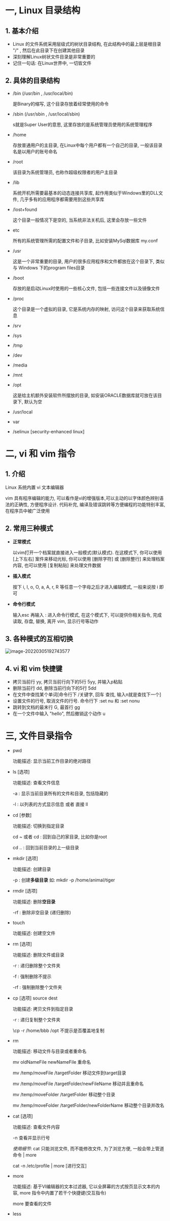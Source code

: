 # 一, Linux 目录结构

## 1. 基本介绍

+ Linux 的文件系统采用层级式的树状目录结构, 在此结构中的最上层是根目录 "/" , 然后在此目录下在创建其他目录
+ 深刻理解Linux树状文件目录是非常重要的
+ 记住一句话: 在Linux世界中, 一切皆文件



## 2. 具体的目录结构

+ /bin (/usr/bin , /usr/local/bin)

  是Binary的缩写, 这个目录存放着经常使用的命令

+ /sbin (/usr/sbin , /usr/local/sbin)

  s就是Super User的意思, 这里存放的是系统管理员使用的系统管理程序

+ /home

  存放普通用户的主目录, 在Linux中每个用户都有一个自己的目录, 一般该目录名是以用户的账号命名

+ /root

  该目录为系统管理员, 也称作超级权限者的用户主目录

+ /lib

  系统开机所需要最基本的动态连接共享库, 起作用类似于Windows里的DLL文件, 几乎多有的应用程序都需要用到这些共享库

+ /lost+found

  这个目录一般情况下是空的, 当系统非法关机后, 这里会存放一些文件

+ etc

  所有的系统管理所需的配置文件和子目录, 比如安装MySql数据库 my.conf

+ /usr

  这是一个非常重要的目录, 用户的很多应用程序和文件都放在这个目录下, 类似与 Windows 下的program files目录

+ /boot

  存放的是启动Linux时使用的一些核心文件, 包括一些连接文件以及镜像文件

+ /proc

  这个目录是一个虚拟的目录, 它是系统内存的映射, 访问这个目录来获取系统信息

+ /srv

+ /sys

+ /tmp

+ /dev

+ /media

+ /mnt

+ /opt

  这是给主机额外安装软件所摆放的目录, 如安装ORACLE数据库就可放在该目录下, 默认为空

+ /usr/local

+ var

+ /selinux [security-enhanced linux]



# 二, vi 和 vim 指令

## 1. 介绍

Linux 系统内置 vi 文本编辑器

vim 具有程序编辑的能力, 可以看作是vi的增强版本,可以主动的以字体颜色辨别语法的正确性, 方便程序设计. 代码补完, 编译及错误跳转等方便编程的功能特别丰富, 在程序员中被广泛使用



## 2. 常用三种模式

+ **正常模式**

  以vim打开一个档案就直接进入一般模式(默认模式). 在这模式下, 你可以使用 [上下左右] 案件来移动光标, 你可以使用 [删除字符] 或 [删除整行] 来处理档案内容, 也可以使用 [复制粘贴] 来处理文件数据

+ **插入模式**

  按下 i, I, o, O, a, A, r, R 等任意一个字母之后才进入编辑模式, 一般来说按 i 即可

+ **命令行模式**

  输入esc 再输入 : 进入命令行模式, 在这个模式下, 可以提供你相关指令, 完成读取, 存盘, 替换, 离开 vim, 显示行号等动作



## 3. 各种模式的互相切换

![image-20220305192743577](C:\Users\blank\AppData\Roaming\Typora\typora-user-images\image-20220305192743577.png)



## 4. vi 和 vim 快捷键

+ 拷贝当前行 yy, 拷贝当前行向下的5行 5yy, 并输入p粘贴
+ 删除当前行 dd, 删除当前行向下的5行 5dd
+ 在文件中查找某个单词[命令行下 /关键字, 回车 查找, 输入n就是查找下一个]
+ 设置文件的行号, 取消文件的行号. 命令行下 :set nu 和 :set nonu
+ 跳转到文档的最末行 G, 最首行 gg
+ 在一个文件中输入 "hello", 然后撤销这个动作 u



# 三, 文件目录指令



+ pwd 

  功能描述: 显示当前工作目录的绝对路径

+ ls [选项]

  功能描述: 查看文件信息

  -a : 显示当前目录所有的文件和目录, 包括隐藏的

  -l : 以列表的方式显示信息 或者 直接 ll

+ cd [参数]

  功能描述: 切换到指定目录

  cd ~ 或者 cd : 回到自己的家目录, 比如你是root

  cd .. : 回到当前目录的上一级目录

+ mkdir [选项]

  功能描述: 创建目录

  -p : 创建**多级目录** 如: mkdir -p /home/animal/tiger

+ rmdir [选项]

  功能描述: 删除**空目录**

  -rf : 删除非空目录 (递归删除)

+ touch

  功能描述: 创建空文件

+ rm [选项]

  功能描述: 删除文件或目录

  -r : 递归删除整个文件夹

  -f : 强制删除不提示

  -rf : 强制删除整个文件夹

+ cp [选项] source dest

  功能描述: 拷贝文件到指定目录

  -r : 递归复制整个文件夹

  \cp -r /home/bbb /opt  不提示是否覆盖地复制

+ rm

  功能描述: 移动文件与目录或者重命名

  mv oldNameFile newNameFile  重命名

  mv /temp/moveFile /targetFolder  移动文件到target目录

  mv /temp/moveFile /targetFolder/newFileName  移动并且重命名

  mv /temp/moveFolder /targetFolder 移动整个目录

  mv /temp/moveFolder /targetFolder/newFolderName 移动整个目录并改名

+ cat [选项]

  功能描述: 查看文件内容

  -n 查看并显示行号

  *使用细节*: cat 只能浏览文件, 而不能修改文件, 为了浏览方便, 一般会带上管道命令 | more

  cat -n /etc/profile | more [进行交互]

+ more

  功能描述: 基于VI编辑器的文本过滤器, 它以全屏幕的方式按页显示文本的内容, more 指令中内置了若干个快捷键(交互指令)  

  more 要查看的文件

+ less

  

